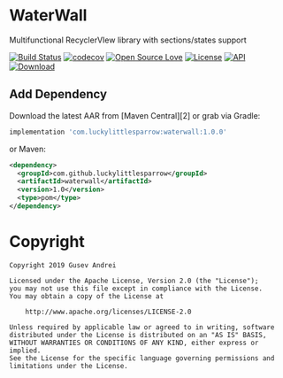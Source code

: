 # WaterWall
Multifunctional RecyclerVIew library with sections/states support


[![Build Status](https://travis-ci.com/LuckyLittleSparrow/WaterWall.svg?branch=master)](https://travis-ci.com/LuckyLittleSparrow/WaterWall)
[![codecov](https://codecov.io/gh/LuckyLittleSparrow/WaterWall/branch/master/graph/badge.svg)](https://codecov.io/gh/LuckyLittleSparrow/WaterWall)
[![Open Source Love](https://badges.frapsoft.com/os/v1/open-source.svg?v=102)](https://opensource.org/licenses/Apache-2.0)
[![License](https://img.shields.io/badge/license-Apache%202.0-blue.svg)](https://github.com/LuckyLittleSparrow/WaterWall/blob/master/LICENSE)
[![API](https://img.shields.io/badge/API-19%2B-brightgreen.svg?style=flat)](https://android-arsenal.com/api?level=19)
 [ ![Download](https://api.bintray.com/packages/luckylittlesparrow/WaterWall/com.luckylittlesparrow.waterwall/images/download.svg) ](https://bintray.com/luckylittlesparrow/WaterWall/com.luckylittlesparrow.waterwall/_latestVersion)

## Add Dependency
Download the latest AAR from [Maven Central][2] or grab via Gradle:
```groovy
implementation 'com.luckylittlesparrow:waterwall:1.0.0'
```
or Maven:
```xml
<dependency>
  <groupId>com.github.luckylittlesparrow</groupId>
  <artifactId>waterwall</artifactId>
  <version>1.0</version>
  <type>pom</type>
</dependency>
```

# Copyright

    Copyright 2019 Gusev Andrei

    Licensed under the Apache License, Version 2.0 (the "License");
    you may not use this file except in compliance with the License.
    You may obtain a copy of the License at

        http://www.apache.org/licenses/LICENSE-2.0

    Unless required by applicable law or agreed to in writing, software
    distributed under the License is distributed on an "AS IS" BASIS,
    WITHOUT WARRANTIES OR CONDITIONS OF ANY KIND, either express or implied.
    See the License for the specific language governing permissions and
    limitations under the License.
